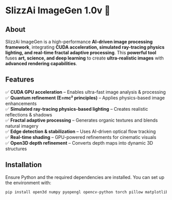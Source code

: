 # SlizzAi ImageGen 1.0v 🚀

## **About**
SlizzAi ImageGen is a high-performance **AI-driven image processing framework**, integrating **CUDA acceleration, simulated ray-tracing physics lighting, and real-time fractal adaptive processing**. This **powerful tool** fuses **art, science, and deep learning** to create **ultra-realistic images** with **advanced rendering capabilities**.

## **Features**
✅ **CUDA GPU acceleration** – Enables ultra-fast image analysis & processing  
✅ **Quantum refinement (E=mc² principles)** – Applies physics-based image enhancements  
✅ **Simulated ray-tracing physics-based lighting** – Creates realistic reflections & shadows  
✅ **Fractal adaptive processing** – Generates organic textures and blends natural imagery  
✅ **Edge detection & stabilization** – Uses AI-driven optical flow tracking  
✅ **Real-time shading** – GPU-powered refinements for cinematic visuals  
✅ **Open3D depth refinement** – Converts depth maps into dynamic 3D structures  

## **Installation**
Ensure Python and the required dependencies are installed. You can set up the environment with:

```bash
pip install open3d numpy pyopengl opencv-python torch pillow matplotlib scikit-image imageio fastai